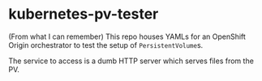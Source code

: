 # kubernetes-pv-tester

(From what I can remember)
This repo houses YAMLs for an OpenShift Origin orchestrator to test the setup of `PersistentVolume`s.

The service to access is a dumb HTTP server which serves files from the PV.
